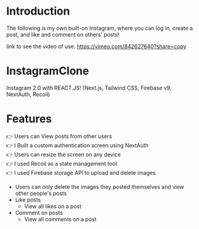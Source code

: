 # Introduction
The following is my own built-on Instagram, where you can log in, create a post, and like and comment on others' posts!  

link to see the video of use: https://vimeo.com/842627640?share=copy

# InstagramClone

Instagram 2.0 with REACT.JS! (Next.js, Tailwind CSS, Firebase v9, NextAuth, Recoil)

# Features 
👉 Users can View posts from other users  
👉 I Built a custom authentication screen using NextAuth  
👉 Users can resize the screen on any device   
👉 I used Recoil as a state management tool  
👉 I used Firebase storage API to upload and delete images    
* Users can only delete the images they posted themselves and view other people's posts  
* Like posts  
  * View all likes on a post  
* Comment on posts  
  * View all comments on a post
  
